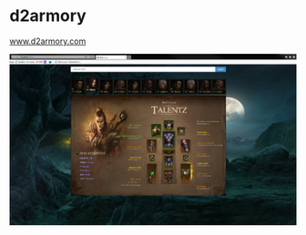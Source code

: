 # d2armory
www.d2armory.com

![Picture](https://github.com/codeNovels/d2armory/blob/master/d2armory/images/Diablo3.PNG)
